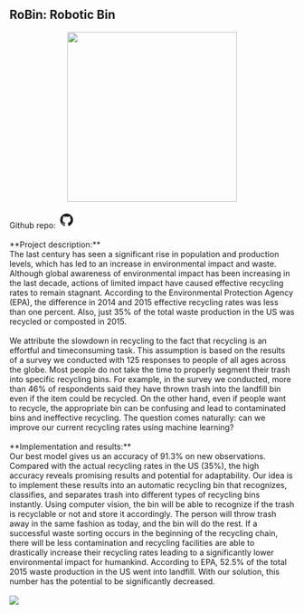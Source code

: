 ## RoBin: Robotic Bin

<p align='center'>
    <img src="/images/robin.gif?raw=true" width="300" height="300">
</p>
Github repo:
<a href='https://github.com/ffcmarcellino/robin-ml-engine'>
<img src="/images/github.png?raw=true" width="30" height="30">
</a>
<br><br>
**Project description:** 
<br>
The last century has seen a significant rise in population and production levels, which has
led to an increase in environmental impact and waste. Although global awareness of environmental
impact has been increasing in the last decade, actions of limited impact have caused effective
recycling rates to remain stagnant. According to the Environmental Protection Agency (EPA), the
difference in 2014 and 2015 effective recycling rates was less than one percent. Also, just 35%
of the total waste production in the US was recycled or composted in 2015.
<br><br>
We attribute the slowdown in recycling to the fact that recycling is an effortful and timeconsuming task. This assumption is based on the results of a survey we conducted with 125
responses to people of all ages across the globe. Most people do not take the time to properly
segment their trash into specific recycling bins. For example, in the survey we conducted, more
than 46% of respondents said they have thrown trash into the landfill bin even if the item could be
recycled. On the other hand, even if people want to recycle, the appropriate bin can be confusing
and lead to contaminated bins and ineffective recycling. The question comes naturally: can we
improve our current recycling rates using machine learning? 
<br><br>
**Implementation and results:**
<br>
Our best model gives us an accuracy of 91.3% on new observations. Compared with the
actual recycling rates in the US (35%), the high accuracy reveals promising results and potential
for adaptability. Our idea is to implement these results into an automatic recycling bin that
recognizes, classifies, and separates trash into different types of recycling bins instantly. Using
computer vision, the bin will be able to recognize if the trash is recyclable or not and store it
accordingly. The person will throw trash away in the same fashion as today, and the bin will do
the rest. If a successful waste sorting occurs in the beginning of the recycling chain, there will be
less contamination and recycling facilities are able to drastically increase their recycling rates
leading to a significantly lower environmental impact for humankind. According to EPA, 52.5%
of the total 2015 waste production in the US went into landfill. With our solution, this number has
the potential to be significantly decreased.
<br><br>
<img src="images/robin.png?raw=true"/>


